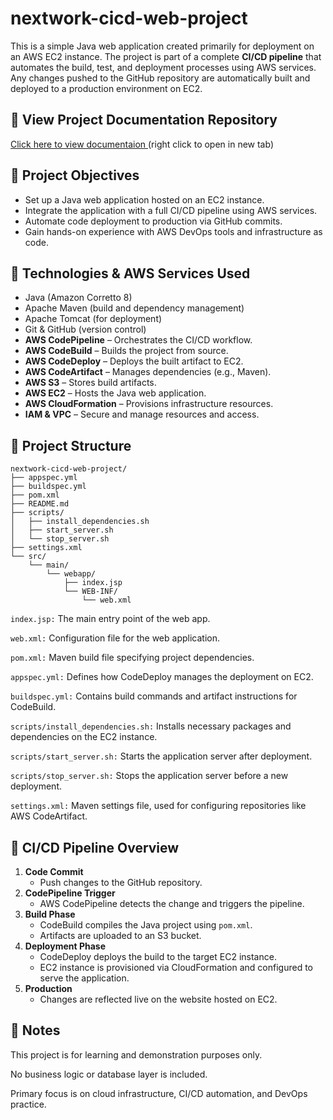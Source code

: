 

# nextwork-cicd-web-project

This is a simple Java web application created primarily for deployment on an AWS EC2 instance. The project is part of a complete **CI/CD pipeline** that automates the build, test, and deployment processes using AWS services. Any changes pushed to the GitHub repository are automatically built and deployed to a production environment on EC2.

## 📘 View Project Documentation Repository
<a href="https://github.com/Kalukwo/nextwork-cicd-project">
  Click here to view documentaion
</a>(right click to open in new tab)


## 🎯 Project Objectives

- Set up a Java web application hosted on an EC2 instance.
- Integrate the application with a full CI/CD pipeline using AWS services.
- Automate code deployment to production via GitHub commits.
- Gain hands-on experience with AWS DevOps tools and infrastructure as code.

## 🧰 Technologies & AWS Services Used

- Java (Amazon Corretto 8)
- Apache Maven (build and dependency management)
- Apache Tomcat (for deployment)
- Git & GitHub (version control)
- **AWS CodePipeline** – Orchestrates the CI/CD workflow.
- **AWS CodeBuild** – Builds the project from source.
- **AWS CodeDeploy** – Deploys the built artifact to EC2.
- **AWS CodeArtifact** – Manages dependencies (e.g., Maven).
- **AWS S3** – Stores build artifacts.
- **AWS EC2** – Hosts the Java web application.
- **AWS CloudFormation** – Provisions infrastructure resources.
- **IAM & VPC** – Secure and manage resources and access.

## 📁 Project Structure

```text
nextwork-cicd-web-project/
├── appspec.yml
├── buildspec.yml
├── pom.xml
├── README.md
├── scripts/
│   ├── install_dependencies.sh
│   ├── start_server.sh
│   └── stop_server.sh
├── settings.xml
└── src/
    └── main/
        └── webapp/
            ├── index.jsp
            └── WEB-INF/
                └── web.xml
```


`index.jsp:` The main entry point of the web app.

`web.xml:` Configuration file for the web application.

`pom.xml:` Maven build file specifying project dependencies.

`appspec.yml:` Defines how CodeDeploy manages the deployment on EC2.

`buildspec.yml:` Contains build commands and artifact instructions for CodeBuild.

`scripts/install_dependencies.sh:` Installs necessary packages and dependencies on the EC2 instance.

`scripts/start_server.sh:` Starts the application server after deployment.

`scripts/stop_server.sh:` Stops the application server before a new deployment.

`settings.xml:` Maven settings file, used for configuring repositories like AWS CodeArtifact.

## 🚀 CI/CD Pipeline Overview

1. **Code Commit**
   - Push changes to the GitHub repository.
2. **CodePipeline Trigger**
   - AWS CodePipeline detects the change and triggers the pipeline.
3. **Build Phase**
   - CodeBuild compiles the Java project using `pom.xml`.
   - Artifacts are uploaded to an S3 bucket.
4. **Deployment Phase**
   - CodeDeploy deploys the build to the target EC2 instance.
   - EC2 instance is provisioned via CloudFormation and configured to serve the application.
5. **Production**
   - Changes are reflected live on the website hosted on EC2.


## 📌 Notes
This project is for learning and demonstration purposes only.

No business logic or database layer is included.

Primary focus is on cloud infrastructure, CI/CD automation, and DevOps practice.

